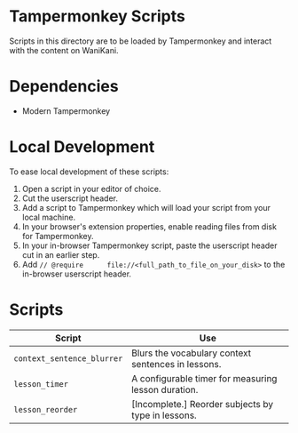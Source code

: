 # Tampermonkey Scripts
Scripts in this directory are to be loaded by Tampermonkey and interact with the content on WaniKani.

# Dependencies
* Modern Tampermonkey

# Local Development
To ease local development of these scripts:
1. Open a script in your editor of choice.
1. Cut the userscript header.
1. Add a script to Tampermonkey which will load your script from your local machine.
1. In your browser's extension properties, enable reading files from disk for Tampermonkey.
1. In your in-browser Tampermonkey script, paste the userscript header cut in an earlier step.
1. Add `// @require      file://<full_path_to_file_on_your_disk>` to the in-browser userscript header.

# Scripts
| Script | Use |
| ------ | --- |
| `context_sentence_blurrer` | Blurs the vocabulary context sentences in lessons. |
| `lesson_timer` | A configurable timer for measuring lesson duration. |
| `lesson_reorder` | [Incomplete.] Reorder subjects by type in lessons. |
